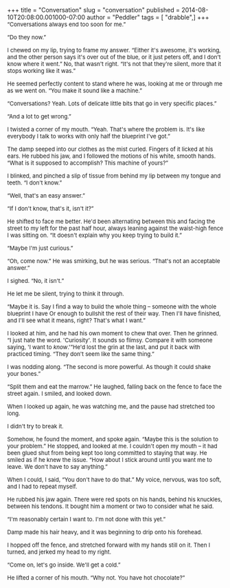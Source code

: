+++
title = "Conversation"
slug = "conversation"
published = 2014-08-10T20:08:00.001000-07:00
author = "Peddler"
tags = [ "drabble",]
+++
<span style="font-size: small;"><span
style="font-family: inherit;">“Conversations always end too soon for
me.”</span></span>

<span style="font-size: small;"><span
style="font-family: inherit;"></span></span>

<span style="font-size: small;"><span style="font-family: inherit;">“Do
they now.”</span></span>

<span style="font-size: small;"><span
style="font-family: inherit;"></span></span>

<span style="font-size: small;"><span style="font-family: inherit;">I
chewed on my lip, trying to frame my answer. “Either it's awesome, it's
working, and the other person says it's over out of the blue, or it just
peters off, and I don't know where it went.” No, that wasn't right.
“It's not that they're silent, more that it stops working like it
was.”</span></span>

<span style="font-size: small;"><span
style="font-family: inherit;"></span></span>

<span style="font-size: small;"><span style="font-family: inherit;">He
seemed perfectly content to stand where he was, looking at me or through
me as we went on. “You make it sound like a machine.”</span></span>

<span style="font-size: small;"><span
style="font-family: inherit;"></span></span>

<span style="font-size: small;"><span
style="font-family: inherit;">“Conversations? Yeah. Lots of delicate
little bits that go in very specific places.”</span></span>

<span style="font-size: small;"><span
style="font-family: inherit;"></span></span>

<span style="font-size: small;"><span style="font-family: inherit;">“And
a lot to get wrong.”</span></span>

<span style="font-size: small;"><span
style="font-family: inherit;"></span></span>

<span style="font-size: small;"><span style="font-family: inherit;">I
twisted a corner of my mouth. “Yeah. That's where the problem is. It's
like everybody I talk to works with only half the blueprint I've
got.”</span></span>

<span style="font-size: small;"><span
style="font-family: inherit;"></span></span>

<span style="font-size: small;"><span style="font-family: inherit;">The
damp seeped into our clothes as the mist curled. Fingers of it licked at
his ears. He rubbed his jaw, and I followed the motions of his white,
smooth hands. “What is it supposed to accomplish? This machine of
yours?”</span></span>

<span style="font-size: small;"><span
style="font-family: inherit;"></span></span>

<span style="font-size: small;"><span style="font-family: inherit;">I
blinked, and pinched a slip of tissue from behind my lip between my
tongue and teeth. “I don't know.”</span></span>

<span style="font-size: small;"><span
style="font-family: inherit;"></span></span>

<span style="font-size: small;"><span
style="font-family: inherit;">“Well, that's an easy
answer.”</span></span>

<span style="font-size: small;"><span
style="font-family: inherit;"></span></span>

<span style="font-size: small;"><span style="font-family: inherit;">“If
I don't know, that's it, isn't it?”</span></span>

<span style="font-size: small;"><span
style="font-family: inherit;"></span></span>

<span style="font-size: small;"><span style="font-family: inherit;">He
shifted to face me better. He'd been alternating between this and facing
the street to my left for the past half hour, always leaning against the
waist-high fence I was sitting on. “It doesn't explain why you keep
trying to build it.”</span></span>

<span style="font-size: small;"><span
style="font-family: inherit;"></span></span>

<span style="font-size: small;"><span
style="font-family: inherit;">“Maybe I'm just curious.”</span></span>

<span style="font-size: small;"><span
style="font-family: inherit;"></span></span>

<span style="font-size: small;"><span style="font-family: inherit;">“Oh,
come now.” He was smirking, but he was serious. “That's not an
acceptable answer.”</span></span>

<span style="font-size: small;"><span
style="font-family: inherit;"></span></span>

<span style="font-size: small;"><span style="font-family: inherit;">I
sighed. “No, it isn't.”</span></span>

<span style="font-size: small;"><span
style="font-family: inherit;"></span></span>

<span style="font-size: small;"><span style="font-family: inherit;">He
let me be silent, trying to think it through.</span></span>

<span style="font-size: small;"><span
style="font-family: inherit;"></span></span>

<span style="font-size: small;"><span
style="font-family: inherit;">“Maybe it is. Say I find a way to build
the whole thing – someone with the whole blueprint I have Or enough to
bullshit the rest of their way. Then I'll have finished, and I'll see
what it means, right? That's what I want.”</span></span>

<span style="font-size: small;"><span
style="font-family: inherit;"></span></span>

<span style="font-size: small;"><span style="font-family: inherit;">I
looked at him, and he had his own moment to chew that over. Then he
grinned. “I just hate the word. 'Curiosity'. It sounds so flimsy.
Compare it with someone saying, 'I want to *know*<span
style="font-style: normal;">.'”He'd lost the grin at the last, and put
it back with practiced timing. “They don't seem like the same
thing.”</span></span></span>

<span style="font-size: small;"><span
style="font-family: inherit;"></span></span>

<span style="font-size: small;"><span style="font-family: inherit;">I
was nodding along. “The second is more powerful. As though it could
shake your bones.”</span></span>

<span style="font-size: small;"><span
style="font-family: inherit;"></span></span>

<span style="font-size: small;"><span
style="font-family: inherit;">“Split them and eat the marrow.” He
laughed, falling back on the fence to face the street again. I smiled,
and looked down.</span></span>

<span style="font-size: small;"><span
style="font-family: inherit;"></span></span>

<span style="font-size: small;"><span style="font-family: inherit;">When
I looked up again, he was watching me, and the pause had stretched too
long.</span></span>

<span style="font-size: small;"><span
style="font-family: inherit;"></span></span>

<span style="font-size: small;"><span style="font-family: inherit;">I
didn't try to break it.</span></span>

<span style="font-size: small;"><span
style="font-family: inherit;"></span></span>

<span style="font-size: small;"><span
style="font-family: inherit;">Somehow, he found the moment, and spoke
again. “Maybe this is the solution to your problem.” He stopped, and
looked at me. I couldn't open my mouth – it had been glued shut from
being kept too long committed to staying that way. He smiled as if he
knew the issue. “How about I stick around until you want me to leave. We
don't have to say anything.”</span></span>

<span style="font-size: small;"><span
style="font-family: inherit;"></span></span>

<span style="font-size: small;"><span style="font-family: inherit;">When
I could, I said, “You don't have to do that.” My voice, nervous, was too
soft, and I had to repeat myself.</span></span>

<span style="font-size: small;"><span
style="font-family: inherit;"></span></span>

<span style="font-size: small;"><span style="font-family: inherit;">He
rubbed his jaw again. There were red spots on his hands, behind his
knuckles, between his tendons. It bought him a moment or two to consider
what he said.</span></span>

<span style="font-size: small;"><span
style="font-family: inherit;"></span></span>

<span style="font-size: small;"><span style="font-family: inherit;">“I'm
reasonably certain I want to. I'm not done with this yet.”</span></span>

<span style="font-size: small;"><span
style="font-family: inherit;"></span></span>

<span style="font-size: small;"><span style="font-family: inherit;">Damp
made his hair heavy, and it was beginning to drip onto his
forehead.</span></span>

<span style="font-size: small;"><span
style="font-family: inherit;"></span></span>

<span style="font-size: small;"><span style="font-family: inherit;">I
hopped off the fence, and stretched forward with my hands still on it.
Then I turned, and jerked my head to my right.</span></span>

<span style="font-size: small;"><span
style="font-family: inherit;"></span></span>

<span style="font-size: small;"><span
style="font-family: inherit;">“Come on, let's go inside. We'll get a
cold.”</span></span>

<span style="font-size: small;"><span
style="font-family: inherit;"></span></span>

<span style="font-size: small;"><span
style="font-family: inherit;"><span style="font-style: normal;">He
lifted a corner of his mouth. “Why not. You have </span><span
style="font-style: normal;">hot </span><span
style="font-style: normal;">chocolate</span><span
style="font-style: normal;">?”</span></span></span>

<span style="font-size: small;"><span style="font-family: inherit;">
</span></span>
